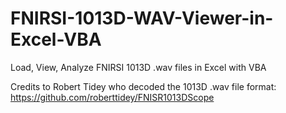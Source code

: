 # FNIRSI-1013D-WAV-Viewer-in-Excel-VBA
Load, View, Analyze FNIRSI 1013D .wav files in Excel with VBA

Credits to Robert Tidey who decoded the 1013D .wav file format:
https://github.com/roberttidey/FNISR1013DScope
